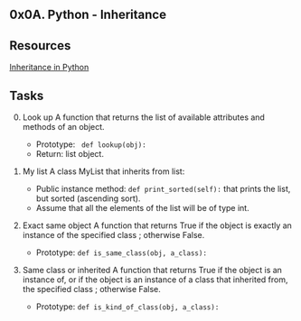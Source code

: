 ## 0x0A. Python - Inheritance

## Resources

[Inheritance in Python](https://www.geeksforgeeks.org/inheritance-in-python/)


## Tasks

0. Look up
A function that returns the list of available attributes and methods of an object.
	+ Prototype: ``` def lookup(obj):```
	+ Return: list object.

0. My list
A class MyList that inherits from list:
	+ Public instance method: ```def print_sorted(self):``` that prints the list, but sorted (ascending sort).
	+ Assume that all the elements of the list will be of type int.

0. Exact same object
A function that returns True if the object is exactly an instance of the specified class ; otherwise False.
	+ Prototype: ```def is_same_class(obj, a_class):```

0. Same class or inherited
A function that returns True if the object is an instance of, or if the object is an instance of a class that inherited from, the specified class ; otherwise False.
	+ Prototype: ```def is_kind_of_class(obj, a_class):```
